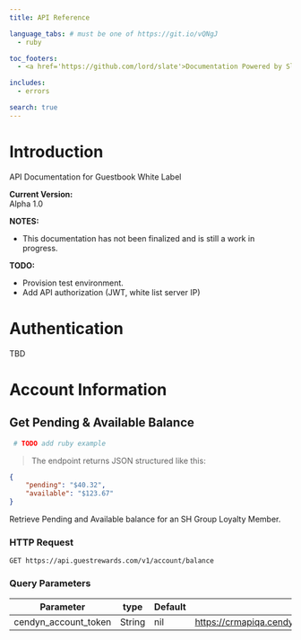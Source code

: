 ```yaml
---
title: API Reference

language_tabs: # must be one of https://git.io/vQNgJ
  - ruby

toc_footers:
  - <a href='https://github.com/lord/slate'>Documentation Powered by Slate</a>

includes:
  - errors

search: true
---
```


# Introduction

API Documentation for Guestbook White Label

**Current Version:**<br> Alpha 1.0

**NOTES:**<br>
 - This documentation has not been finalized and is still a work in progress.

**TODO:**<br>
 - Provision test environment.<br>
 - Add API authorization (JWT, white list server IP)

# Authentication

TBD

# Account Information

## Get Pending & Available Balance

```ruby
 # TODO add ruby example
```

> The endpoint returns JSON structured like this:

```json
{
    "pending": "$40.32",
    "available": "$123.67"
}
```

Retrieve Pending and Available balance for an SH Group Loyalty Member.

### HTTP Request

`GET https://api.guestrewards.com/v1/account/balance`

### Query Parameters

Parameter | type | Default | Description
--------- | ---- | ------- | -----------
cendyn_account_token | String | nil | https://crmapiqa.cendyn.com/swagger/ui/index#!/Account/Account_Login

